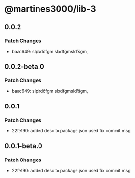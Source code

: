 # @martines3000/lib-3

## 0.0.2

### Patch Changes

- baac649: slpkdčfgm slpdfgmsldfšgm,

## 0.0.2-beta.0

### Patch Changes

- baac649: slpkdčfgm slpdfgmsldfšgm,

## 0.0.1

### Patch Changes

- 22fe190: added desc to package.json used fix commit msg

## 0.0.1-beta.0

### Patch Changes

- 22fe190: added desc to package.json used fix commit msg
